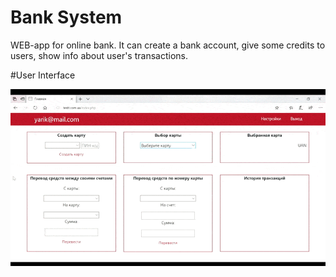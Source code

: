# Bank System
WEB-app for online bank. It can create a bank account, give some credits to users, show info about user's transactions.

#User Interface

<img src="https://github.com/Yaroslav260378/Bank_System/blob/master/PresentationMedia/1.gif?raw=true" width="" height="" />
